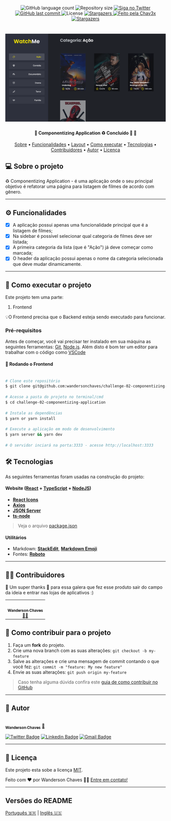 <p align="center">
  <img alt="GitHub language count" src="https://img.shields.io/github/languages/count/wandersonchaves/challenge-02-componentizing-application?color=%2304D361">

  <img alt="Repository size" src="https://img.shields.io/github/repo-size/wandersonchaves/challenge-02-componentizing-application">

  <a href="https://www.twitter.com/wandchavesbr/">
    <img alt="Siga no Twitter" src="https://img.shields.io/twitter/url?url=https%3A%2F%2Fgithub.com%wandchavesbr">
  </a>
  
  <a href="https://github.com/wandersonchaves/challenge-02-componentizing-application/commits/master">
    <img alt="GitHub last commit" src="https://img.shields.io/github/last-commit/wandersonchaves/challenge-02-componentizing-application">
  </a>
    
   <img alt="License" src="https://img.shields.io/badge/license-MIT-brightgreen">
   <a href="https://github.com/wandersonchaves/challenge-02-componentizing-application/">
    <img alt="Stargazers" src="https://img.shields.io/github/stars/wandersonchaves/challenge-02-componentizing-application?style=social">
  </a>

  <a href="https://chav3x.com.br">
    <img alt="Feito pela Chav3x" src="https://img.shields.io/badge/feito%20por-Chav3x-%237519C1">
  </a>
  
  <a href="https://blog.chav3x.com.br/">
    <img alt="Stargazers" src="https://img.shields.io/badge/Blog-Chav3x-%237159c1?style=flat&logo=ghost">
    </a>
  
 
</p>
<h1 align="center">
    <img alt="NextLevelWeek" title="#NextLevelWeek" src="./assets/banner.png" />
</h1>

<h4 align="center"> 
	🚧  Componentizing Application ♻️ Concluído 🚀 🚧
</h4>

<p align="center">
 <a href="#-sobre-o-projeto">Sobre</a> •
 <a href="#-funcionalidades">Funcionalidades</a> •
 <a href="#-layout">Layout</a> • 
 <a href="#-como-executar-o-projeto">Como executar</a> • 
 <a href="#-tecnologias">Tecnologias</a> • 
 <a href="#-contribuidores">Contribuidores</a> • 
 <a href="#-autor">Autor</a> • 
 <a href="#user-content--licença">Licença</a>
</p>


## 💻 Sobre o projeto

♻️ Componentizing Application - é uma aplicação onde o seu principal objetivo é refatorar uma página para listagem de filmes de acordo com gênero.

---

## ⚙️ Funcionalidades

- [x] A aplicação possui apenas uma funcionalidade principal que é a listagem de filmes;
- [x] Na sidebar é possível selecionar qual categoria de filmes deve ser listada;
- [x] A primeira categoria da lista (que é "Ação") já deve começar como marcada;
- [x] O header da aplicação possui apenas o nome da categoria selecionada que deve mudar dinamicamente.

---

## 🚀 Como executar o projeto

Este projeto tem uma parte:
1. Frontend

💡O Frontend precisa que o Backend esteja sendo executado para funcionar.

### Pré-requisitos

Antes de começar, você vai precisar ter instalado em sua máquina as seguintes ferramentas:
[Git](https://git-scm.com), [Node.js](https://nodejs.org/en/). 
Além disto é bom ter um editor para trabalhar com o código como [VSCode](https://code.visualstudio.com/)

#### 🎲 Rodando o Frontend

```bash

# Clone este repositório
$ git clone git@github.com:wandersonchaves/challenge-02-componentizing-application.git

# Acesse a pasta do projeto no terminal/cmd
$ cd challenge-02-componentizing-application

# Instale as dependências
$ yarn or yarn install

# Execute a aplicação em modo de desenvolvimento
$ yarn server && yarn dev

# O servidor inciará na porta:3333 - acesse http://localhost:3333 

```

## 🛠 Tecnologias

As seguintes ferramentas foram usadas na construção do projeto:

#### **Website**  ([React](https://reactjs.org/)  +  [TypeScript](https://www.typescriptlang.org/) + [NodeJS](https://nodejs.org/en/))

-   **[React Icons](https://react-icons.github.io/react-icons/)**
-   **[Axios](https://github.com/axios/axios)**
-   **[JSON Server](https://github.com/typicode/json-server)**
-   **[ts-node](https://github.com/TypeStrong/ts-node)**

> Veja o arquivo  [package.json](https://github.com/wandersonchaves/challenge-02-componentizing-application/blob/master/package.json)

#### [](https://github.com/wandersonchaves/challenge-02-componentizing-application#utilit%C3%A1rios)**Utilitários**

-   Markdown:  **[StackEdit](https://stackedit.io/)**,  **[Markdown Emoji](https://gist.github.com/rxaviers/7360908)**
-   Fontes:  **[Roboto](https://fonts.google.com/specimen/Roboto)**

---

## 👨‍💻 Contribuidores

💜 Um super thanks 👏 para essa galera que fez esse produto sair do campo da ideia e entrar nas lojas de aplicativos :)

<table>
  <tr>
    <td align="center"><a href="https://chav3x.com.br"><img style="border-radius: 50%;" src="https://avatars.githubusercontent.com/u/25234200?v=4" width="100px;" alt=""/><br /><sub><b>Wanderson Chaves</b></sub></a><br /><a href="https://chav3x.com.br/" title="Chav3x">👨‍🚀</a></td>
  </tr>
</table>

## 💪 Como contribuir para o projeto

1. Faça um **fork** do projeto.
2. Crie uma nova branch com as suas alterações: `git checkout -b my-feature`
3. Salve as alterações e crie uma mensagem de commit contando o que você fez: `git commit -m "feature: My new feature"`
4. Envie as suas alterações: `git push origin my-feature`
> Caso tenha alguma dúvida confira este [guia de como contribuir no GitHub](./CONTRIBUTING.md)

---

## 🦸 Autor

<a href="https://blog.chav3x.com.br/author/wanderson/">
 <img style="border-radius: 50%;" src="https://avatars.githubusercontent.com/u/25234200?v=4" width="100px;" alt=""/>
 <br />
 <sub><b>Wanderson Chaves</b></sub></a> <a href="https://blog.chav3x.com.br/author/wanderson/" title="Chav3x">🚀</a>
 <br />

[![Twitter Badge](https://img.shields.io/badge/-@wandchavesbr-1ca0f1?style=flat-square&labelColor=1ca0f1&logo=twitter&logoColor=white&link=https://twitter.com/wandchavesbr)](https://twitter.com/wandchavesbr) [![Linkedin Badge](https://img.shields.io/badge/-Wanderson-blue?style=flat-square&logo=Linkedin&logoColor=white&link=https://www.linkedin.com/in/wanderson-chaves/)](https://www.linkedin.com/in/wanderson-chaves/) 
[![Gmail Badge](https://img.shields.io/badge/-wandersonscpibr@gmail.com-c14438?style=flat-square&logo=Gmail&logoColor=white&link=mailto:wandersonscpibr@gmail.com)](mailto:wandersonscpibr@gmail.com)

---

## 📝 Licença

Este projeto esta sobe a licença [MIT](./LICENSE).

Feito com ❤️ por Wanderson Chaves 👋🏽 [Entre em contato!](https://www.linkedin.com/in/wanderson-chaves/)

---

##  Versões do README

[Português 🇧🇷](./README.md)  |  [Inglês 🇺🇸](./README-en.md)